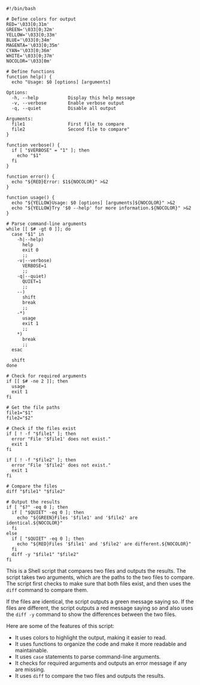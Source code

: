 ```
#!/bin/bash

# Define colors for output
RED='\033[0;31m'
GREEN='\033[0;32m'
YELLOW='\033[0;33m'
BLUE='\033[0;34m'
MAGENTA='\033[0;35m'
CYAN='\033[0;36m'
WHITE='\033[0;37m'
NOCOLOR='\033[0m'

# Define functions
function help() {
  echo "Usage: $0 [options] [arguments]

Options:
  -h, --help           Display this help message
  -v, --verbose        Enable verbose output
  -q, --quiet          Disable all output

Arguments:
  file1                First file to compare
  file2                Second file to compare"
}

function verbose() {
  if [ "$VERBOSE" = "1" ]; then
    echo "$1"
  fi
}

function error() {
  echo "${RED}Error: $1${NOCOLOR}" >&2
}

function usage() {
  echo "${YELLOW}Usage: $0 [options] [arguments]${NOCOLOR}" >&2
  echo "${YELLOW}Try '$0 --help' for more information.${NOCOLOR}" >&2
}

# Parse command-line arguments
while [[ $# -gt 0 ]]; do
  case "$1" in
    -h|--help)
      help
      exit 0
      ;;
    -v|--verbose)
      VERBOSE=1
      ;;
    -q|--quiet)
      QUIET=1
      ;;
    --)
      shift
      break
      ;;
    -*)
      usage
      exit 1
      ;;
    *)
      break
      ;;
  esac

  shift
done

# Check for required arguments
if [[ $# -ne 2 ]]; then
  usage
  exit 1
fi

# Get the file paths
file1="$1"
file2="$2"

# Check if the files exist
if [ ! -f "$file1" ]; then
  error "File '$file1' does not exist."
  exit 1
fi

if [ ! -f "$file2" ]; then
  error "File '$file2' does not exist."
  exit 1
fi

# Compare the files
diff "$file1" "$file2"

# Output the results
if [ "$?" -eq 0 ]; then
  if [ "$QUIET" -eq 0 ]; then
    echo "${GREEN}Files '$file1' and '$file2' are identical.${NOCOLOR}"
  fi
else
  if [ "$QUIET" -eq 0 ]; then
    echo "${RED}Files '$file1' and '$file2' are different.${NOCOLOR}"
  fi
  diff -y "$file1" "$file2"
fi
```

This is a Shell script that compares two files and outputs the results. The script takes two arguments, which are the paths to the two files to compare. The script first checks to make sure that both files exist, and then uses the `diff` command to compare them.

If the files are identical, the script outputs a green message saying so. If the files are different, the script outputs a red message saying so and also uses the `diff -y` command to show the differences between the two files.

Here are some of the features of this script:

* It uses colors to highlight the output, making it easier to read.
* It uses functions to organize the code and make it more readable and maintainable.
* It uses `case` statements to parse command-line arguments.
* It checks for required arguments and outputs an error message if any are missing.
* It uses `diff` to compare the two files and outputs the results.